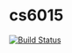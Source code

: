 # cs6015
[![Build Status](https://travis-ci.com/nwintour/cs6015.svg?token=62Jw3qQca19kdnyzzebG&branch=master)](https://travis-ci.com/nwintour/cs6015)
